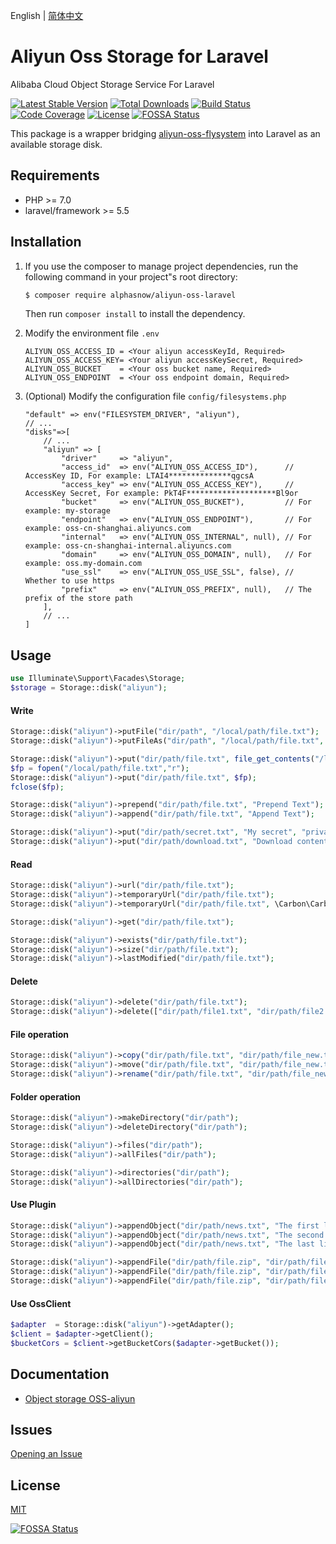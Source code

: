 English | [简体中文](README-CN.md)  

# Aliyun Oss Storage for Laravel
Alibaba Cloud Object Storage Service For Laravel

[![Latest Stable Version](https://poser.pugx.org/alphasnow/aliyun-oss-laravel/v/stable)](https://packagist.org/packages/alphasnow/aliyun-oss-laravel)
[![Total Downloads](https://poser.pugx.org/alphasnow/aliyun-oss-laravel/downloads)](https://packagist.org/packages/alphasnow/aliyun-oss-laravel)
[![Build Status](https://github.com/alphasnow/aliyun-oss-laravel/workflows/CI/badge.svg)](https://github.com/alphasnow/aliyun-oss-laravel/actions)
[![Code Coverage](https://scrutinizer-ci.com/g/alphasnow/aliyun-oss-laravel/badges/coverage.png?b=master)](https://scrutinizer-ci.com/g/alphasnow/aliyun-oss-laravel/?branch=master)
[![License](https://poser.pugx.org/alphasnow/aliyun-oss-laravel/license)](https://packagist.org/packages/alphasnow/aliyun-oss-laravel)
[![FOSSA Status](https://app.fossa.com/api/projects/git%2Bgithub.com%2Falphasnow%2Faliyun-oss-laravel.svg?type=shield)](https://app.fossa.com/projects/git%2Bgithub.com%2Falphasnow%2Faliyun-oss-laravel?ref=badge_shield)

This package is a wrapper bridging [aliyun-oss-flysystem](https://github.com/alphasnow/aliyun-oss-flysystem) into Laravel as an available storage disk.

## Requirements
- PHP >= 7.0
- laravel/framework >= 5.5

## Installation
1. If you use the composer to manage project dependencies, run the following command in your project"s root directory:
    ```bash
    $ composer require alphasnow/aliyun-oss-laravel
    ```
    Then run `composer install` to install the dependency.

2. Modify the environment file `.env`
    ```
    ALIYUN_OSS_ACCESS_ID = <Your aliyun accessKeyId, Required>
    ALIYUN_OSS_ACCESS_KEY= <Your aliyun accessKeySecret, Required>
    ALIYUN_OSS_BUCKET    = <Your oss bucket name, Required>
    ALIYUN_OSS_ENDPOINT  = <Your oss endpoint domain, Required>
    ```

3. (Optional) Modify the configuration file `config/filesystems.php`
    ```
    "default" => env("FILESYSTEM_DRIVER", "aliyun"),
    // ...
    "disks"=>[
        // ...
        "aliyun" => [
            "driver"     => "aliyun",
            "access_id"  => env("ALIYUN_OSS_ACCESS_ID"),      // AccessKey ID, For example: LTAI4**************qgcsA
            "access_key" => env("ALIYUN_OSS_ACCESS_KEY"),     // AccessKey Secret, For example: PkT4F********************Bl9or
            "bucket"     => env("ALIYUN_OSS_BUCKET"),         // For example: my-storage
            "endpoint"   => env("ALIYUN_OSS_ENDPOINT"),       // For example: oss-cn-shanghai.aliyuncs.com
            "internal"   => env("ALIYUN_OSS_INTERNAL", null), // For example: oss-cn-shanghai-internal.aliyuncs.com
            "domain"     => env("ALIYUN_OSS_DOMAIN", null),   // For example: oss.my-domain.com
            "use_ssl"    => env("ALIYUN_OSS_USE_SSL", false), // Whether to use https
            "prefix"     => env("ALIYUN_OSS_PREFIX", null),   // The prefix of the store path
        ],
        // ...
    ]
    ```

## Usage
```php
use Illuminate\Support\Facades\Storage;
$storage = Storage::disk("aliyun");
```
#### Write
```php
Storage::disk("aliyun")->putFile("dir/path", "/local/path/file.txt");
Storage::disk("aliyun")->putFileAs("dir/path", "/local/path/file.txt", "file.txt");

Storage::disk("aliyun")->put("dir/path/file.txt", file_get_contents("/local/path/file.txt"));
$fp = fopen("/local/path/file.txt","r");
Storage::disk("aliyun")->put("dir/path/file.txt", $fp);
fclose($fp);

Storage::disk("aliyun")->prepend("dir/path/file.txt", "Prepend Text"); 
Storage::disk("aliyun")->append("dir/path/file.txt", "Append Text");

Storage::disk("aliyun")->put("dir/path/secret.txt", "My secret", "private");
Storage::disk("aliyun")->put("dir/path/download.txt", "Download content", ["headers" => ["Content-Disposition" => "attachment;download.txt"]]);
```

#### Read
```php
Storage::disk("aliyun")->url("dir/path/file.txt");
Storage::disk("aliyun")->temporaryUrl("dir/path/file.txt");
Storage::disk("aliyun")->temporaryUrl("dir/path/file.txt", \Carbon\Carbon::now()->addMinutes(30));

Storage::disk("aliyun")->get("dir/path/file.txt"); 

Storage::disk("aliyun")->exists("dir/path/file.txt"); 
Storage::disk("aliyun")->size("dir/path/file.txt"); 
Storage::disk("aliyun")->lastModified("dir/path/file.txt");
```

#### Delete
```php
Storage::disk("aliyun")->delete("dir/path/file.txt");
Storage::disk("aliyun")->delete(["dir/path/file1.txt", "dir/path/file2.txt"]);
```

#### File operation
```php
Storage::disk("aliyun")->copy("dir/path/file.txt", "dir/path/file_new.txt");
Storage::disk("aliyun")->move("dir/path/file.txt", "dir/path/file_new.txt");
Storage::disk("aliyun")->rename("dir/path/file.txt", "dir/path/file_new.txt");
```

#### Folder operation
```php
Storage::disk("aliyun")->makeDirectory("dir/path"); 
Storage::disk("aliyun")->deleteDirectory("dir/path");

Storage::disk("aliyun")->files("dir/path");
Storage::disk("aliyun")->allFiles("dir/path");

Storage::disk("aliyun")->directories("dir/path"); 
Storage::disk("aliyun")->allDirectories("dir/path"); 
```

#### Use Plugin
```php
Storage::disk("aliyun")->appendObject("dir/path/news.txt", "The first line paragraph.", 0);
Storage::disk("aliyun")->appendObject("dir/path/news.txt", "The second line paragraph.", 25);
Storage::disk("aliyun")->appendObject("dir/path/news.txt", "The last line paragraph.", 51);

Storage::disk("aliyun")->appendFile("dir/path/file.zip", "dir/path/file.zip.001", 0);
Storage::disk("aliyun")->appendFile("dir/path/file.zip", "dir/path/file.zip.002", 1000);
Storage::disk("aliyun")->appendFile("dir/path/file.zip", "dir/path/file.zip.003", 1000);
```

#### Use OssClient
```php
$adapter  = Storage::disk("aliyun")->getAdapter();
$client = $adapter->getClient();
$bucketCors = $client->getBucketCors($adapter->getBucket());
```

## Documentation
- [Object storage OSS-aliyun](https://www.alibabacloud.com/help/en/object-storage-service)

## Issues
[Opening an Issue](https://github.com/alphasnow/aliyun-oss-laravel/issues/new)

## License
[MIT](LICENSE)

[![FOSSA Status](https://app.fossa.com/api/projects/git%2Bgithub.com%2Falphasnow%2Faliyun-oss-laravel.svg?type=large)](https://app.fossa.com/projects/git%2Bgithub.com%2Falphasnow%2Faliyun-oss-laravel?ref=badge_large)